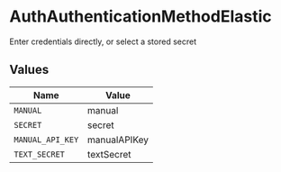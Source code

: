 # AuthAuthenticationMethodElastic

Enter credentials directly, or select a stored secret


## Values

| Name             | Value            |
| ---------------- | ---------------- |
| `MANUAL`         | manual           |
| `SECRET`         | secret           |
| `MANUAL_API_KEY` | manualAPIKey     |
| `TEXT_SECRET`    | textSecret       |
